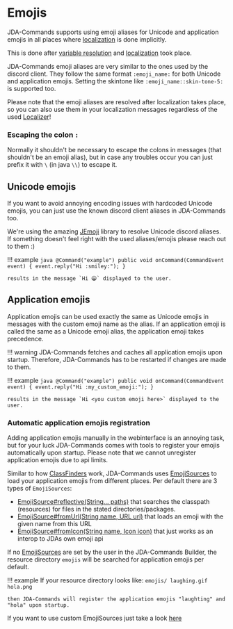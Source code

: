 # Emojis
JDA-Commands supports using emoji aliases for Unicode and application emojis in all places where [localization](../localization.md#implicit-localization) is done implicitly.

This is done after [variable resolution](placeholder.md) and [localization](../localization.md) took place.

JDA-Commands emoji aliases are very similar to the ones used by the discord client. 
They follow the same format `:emoji_name:` for both Unicode and application emojis. 
Setting the skintone like `:emoji_name::skin-tone-5:` is supported too.

Please note that the emoji aliases are resolved after localization takes place, so you can also use them in your
localization messages regardless of the used [Localizer](https://kaktushose.github.io/jda-commands/javadocs/4/io.github.kaktushose.jda.commands.core/com/github/kaktushose/jda/commands/i18n/Localizer.html)!

### Escaping the colon `:`
Normally it shouldn't be necessary to escape the colons in messages (that shouldn't be an emoji alias), but in case any troubles occur you can
just prefix it with `\` (in java `\\`) to escape it.

## Unicode emojis
If you want to avoid annoying encoding issues with hardcoded Unicode emojis, you can just use the known discord
client aliases in JDA-Commands too.

We're using the amazing [JEmoji](https://github.com/felldo/jemoji) library to resolve Unicode discord aliases. 
If something doesn't feel right with the used aliases/emojis please reach out to them :)

!!! example
    ```java
    @Command("example")
    public void onCommand(CommandEvent event) {
        event.reply("Hi :smiley:");
    }
    ```
    
    results in the message `Hi 😀` displayed to the user.

## Application emojis
Application emojis can be used exactly the same as Unicode emojis in messages with the custom emoji name as the alias.
If an application emoji is called the same as a Unicode emoji alias, the application emoji takes precedence.

!!! warning
    JDA-Commands fetches and caches all application emojis upon startup. Therefore, JDA-Commands has to be restarted
    if changes are made to them.

!!! example
    ```java
    @Command("example")
    public void onCommand(CommandEvent event) {
        event.reply("Hi :my_custom_emoji:");
    }
    ```

    results in the message `Hi <you custom emoji here>` displayed to the user.

### Automatic application emojis registration
Adding application emojis manually in the webinterface is an annoying task, but for your luck JDA-Commands comes with tools
to register your emojis automatically upon startup. Please note that we cannot unregister application emojis due to api limits. 

Similar to how [ClassFinders](reflection.md#classfinder) work, JDA-Commands uses [EmojiSources](reflection.md#emojisource)
to load your application emojis from different places. Per default there are 3 types of `EmojiSources`:

- [EmojiSource#reflective(String... paths)](https://kaktushose.github.io/jda-commands/javadocs/4/io.github.kaktushose.jda.commands.core/com/github/kaktushose/jda/commands/message/emoji/EmojiSource.html#reflective(java.lang.String...))
  that searches the classpath (resources) for files in the stated directories/packages.
- [EmojiSource#fromUrl(String name, URL url)](https://kaktushose.github.io/jda-commands/javadocs/4/io.github.kaktushose.jda.commands.core/com/github/kaktushose/jda/commands/message/emoji/EmojiSource.html#fromUrl(java.langString,java.net.URL))
  that loads an emoji with the given name from this URL
- [EmojiSource#fromIcon(String name, Icon icon)](https://kaktushose.github.io/jda-commands/javadocs/4/io.github.kaktushose.jda.commands.core/com/github/kaktushose/jda/commands/message/emoji/EmojiSource.html#fromIcon(java.lang.String,net.dv8tion.jda.api.entities.Icon))
  that just works as an interop to JDAs own emoji api

If no [EmojiSources](reflection.md#emojisource) are set by the user in the JDA-Commands Builder, the resource directory `emojis` will be searched for application emojis per default.

!!! example
    If your resource directory looks like:
    ```
    emojis/
        laughing.gif
        hola.png
    ```
    
    then JDA-Commands will register the application emojis "laughting" and "hola" upon startup.

If you want to use custom EmojiSources just take a look [here](reflection.md#emojisource)
    